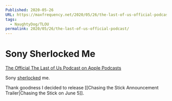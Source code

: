 ```yaml
---
Published: 2020-05-26
URL: https://maxfrequency.net/2020/05/26/the-last-of-us-official-podcast/
tags:
  - NaughtyDog/TLOU
permalink: 2020/05/26/the-last-of-us-official-podcast/
---
```

# Sony Sherlocked Me

[The Official The Last of Us Podcast on Apple Podcasts](https://podcasts.apple.com/us/podcast/the-official-the-last-of-us-podcast/id1514792212)

Sony [sherlocked](https://www.urbandictionary.com/define.php?term=sherlocked) me.

Thank goodness I decided to release [[Chasing the Stick Announcement Trailer|Chasing the Stick on June 5]].